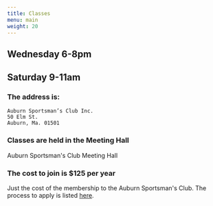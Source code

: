 ```yaml
---
title: Classes
menu: main
weight: 20
---
```


## Wednesday 6-8pm

## Saturday 9-11am

### The address is: 

    Auburn Sportsman’s Club Inc.
    50 Elm St.
    Auburn, Ma. 01501

### Classes are held in the Meeting Hall

Auburn Sportsman's Club Meeting Hall

### The cost to join is $125 per year 

Just the cost of the membership to the Auburn Sportsman's Club. The process to apply is listed [here](https://auburnsportsmansclub.com/index.php/membership/).
